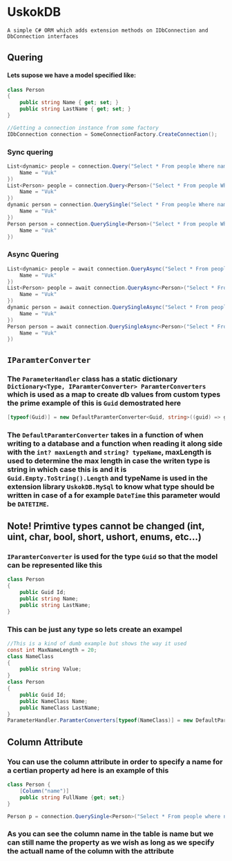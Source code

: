 # UskokDB
    A simple C# ORM which adds extension methods on IDbConnection and DbConnection interfaces
## Quering
#### Lets supose we have a model specified like:
```cs
class Person
{
    public string Name { get; set; }
    public string LastName { get; set; }
}

//Getting a connection instance from some factory
IDbConnection connection = SomeConnectionFactory.CreateConnection();
```
### Sync quering
```cs Sync
List<dynamic> people = connection.Query("Select * From people Where name=@Name", new { 
    Name = "Vuk" 
})
List<Person> people = connection.Query<Person>("Select * From people Where name=@Name", new { 
    Name = "Vuk" 
})
dynamic person = connection.QuerySingle("Select * From people Where name=@Name", new { 
    Name = "Vuk" 
})
Person person = connection.QuerySingle<Person>("Select * From people Where name=@Name", new { 
    Name = "Vuk" 
})
```
### Async Quering
```cs Async
List<dynamic> people = await connection.QueryAsync("Select * From people Where name=@Name", new { 
    Name = "Vuk" 
})
List<Person> people = await connection.QueryAsync<Person>("Select * From people Where name=@Name", new { 
    Name = "Vuk" 
})
dynamic person = await connection.QuerySingleAsync("Select * From people Where name=@Name", new { 
    Name = "Vuk" 
})
Person person = await connection.QuerySingleAsync<Person>("Select * From people Where name=@Name", new { 
    Name = "Vuk" 
})
```
## `IParamterConverter`
### The `ParameterHandler` class has a static dictionary `Dictionary<Type, IParamterConverter> ParamterConverters` which is used as a map to create db values from custom types the prime example of this is `Guid` demostrated here
```cs
[typeof(Guid)] = new DefaultParamterConverter<Guid, string>((guid) => guid.ToString(), Guid.Parse, Guid.Empty.ToString().Length)
```
### The `DefaultParamterConverter` takes in a function of when writing to a database and a function when reading it along side with the `int? maxLength` and `string? typeName`, maxLength is used to determine the max length in case the writen type is string in which case this is and it is `Guid.Empty.ToString().Length` and typeName is used in the extension library `UskokDB.MySql` to know what type should be written in case of a for example `DateTime` this parameter would be `DATETIME`.
## Note! Primtive types cannot be changed (int, uint, char, bool, short, ushort, enums, etc...)
### `IParamterConverter` is used for the type `Guid` so that the model can be represented like this
```cs
class Person 
{
    public Guid Id;
    public string Name;
    public string LastName;
}
```
### This can be just any type so lets create an exampel
```cs
//This is a kind of dumb example but shows the way it used
const int MaxNameLength = 20;
class NameClass
{
    public string Value; 
}
class Person 
{
    public Guid Id;
    public NameClass Name;
    public NameClass LastName;
}
ParameterHandler.ParamterConverters[typeof(NameClass)] = new DefaultParamterConverter<NameClass, string>(nameClass => nameClass.Value, (str) => new NameClass { Value = str }, MaxNameLength)
```
## Column Attribute
### You can use the column attribute in order to specify a name for a certian property ad here is an example of this
```cs
class Person {
    [Column("name")]
    public string FullName {get; set;}
}

Person p = connection.QuerySingle<Person>("Select * From people where name='Somename'")
```
### As you can see the column name in the table is name but we can still name the property as we wish as long as we specify the actuall name of the column with the attribute